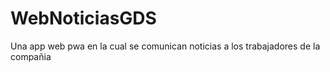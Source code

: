 # WebNoticiasGDS
Una app web pwa en la cual se comunican noticias a los trabajadores de la compañia
